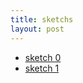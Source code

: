 ```yaml
---
title: sketchs
layout: post
---
```


- [sketch 0](sketchs/sketch_0.html)
- [sketch 1](sketchs/sketch_1.html)
